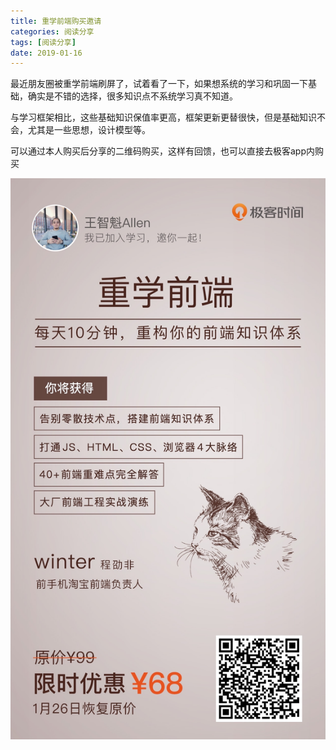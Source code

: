 ```yaml
---
title: 重学前端购买邀请
categories: 阅读分享
tags: [阅读分享]
date: 2019-01-16
---
```

最近朋友圈被重学前端刷屏了，试着看了一下，如果想系统的学习和巩固一下基础，确实是不错的选择，很多知识点不系统学习真不知道。

与学习框架相比，这些基础知识保值率更高，框架更新更替很快，但是基础知识不会，尤其是一些思想，设计模型等。

可以通过本人购买后分享的二维码购买，这样有回馈，也可以直接去极客app内购买

![](/images/重学前端.png)